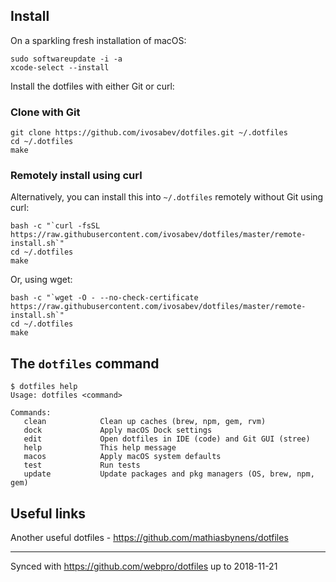 ## Install

On a sparkling fresh installation of macOS:

    sudo softwareupdate -i -a
    xcode-select --install

Install the dotfiles with either Git or curl:

### Clone with Git

    git clone https://github.com/ivosabev/dotfiles.git ~/.dotfiles
    cd ~/.dotfiles
    make

### Remotely install using curl

Alternatively, you can install this into `~/.dotfiles` remotely without Git using curl:

    bash -c "`curl -fsSL https://raw.githubusercontent.com/ivosabev/dotfiles/master/remote-install.sh`"
    cd ~/.dotfiles
    make

Or, using wget:

    bash -c "`wget -O - --no-check-certificate https://raw.githubusercontent.com/ivosabev/dotfiles/master/remote-install.sh`"
    cd ~/.dotfiles
    make

## The `dotfiles` command

    $ dotfiles help
    Usage: dotfiles <command>

    Commands:
       clean            Clean up caches (brew, npm, gem, rvm)
       dock             Apply macOS Dock settings
       edit             Open dotfiles in IDE (code) and Git GUI (stree)
       help             This help message
       macos            Apply macOS system defaults
       test             Run tests
       update           Update packages and pkg managers (OS, brew, npm, gem)

## Useful links

Another useful dotfiles - https://github.com/mathiasbynens/dotfiles

---

Synced with https://github.com/webpro/dotfiles up to 2018-11-21

